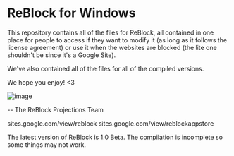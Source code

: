 # ReBlock for Windows
This repository contains all of the files for ReBlock, all contained in one place for people to access if they want to modify it (as long as it follows the license agreement) or use it when the websites are blocked (the lite one shouldn't be since it's a Google Site).

We've also contained all of the files for all of the compiled versions.

We hope you enjoy! <3

![image](https://github.com/yourworstnightmare1/ReBlock-for-Windows/assets/134671973/7bec1706-4f1d-41b8-a9f6-b06ca0509544)

-- The ReBlock Projections Team

sites.google.com/view/reblock
sites.google.com/view/reblockappstore

The latest version of ReBlock is 1.0 Beta. The compilation is incomplete so some things may not work.
